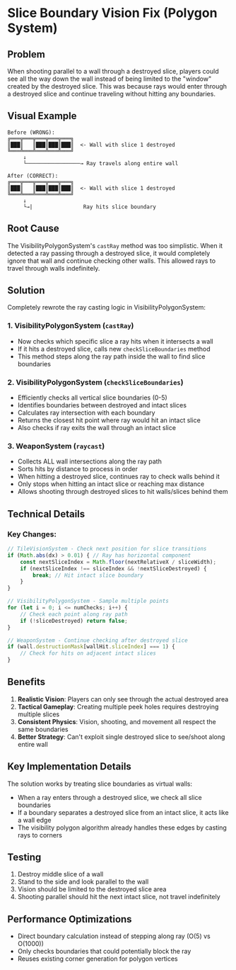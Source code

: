 # Slice Boundary Vision Fix (Polygon System)

## Problem
When shooting parallel to a wall through a destroyed slice, players could see all the way down the wall instead of being limited to the "window" created by the destroyed slice. This was because rays would enter through a destroyed slice and continue traveling without hitting any boundaries.

## Visual Example
```
Before (WRONG):
╔═══╦═══╦═══╦═══╦═══╗
║███║   ║███║███║███║  <- Wall with slice 1 destroyed
╚═══╩═══╩═══╩═══╩═══╝
     ↓
     └─────────────────→ Ray travels along entire wall

After (CORRECT):
╔═══╦═══╦═══╦═══╦═══╗
║███║   ║███║███║███║  <- Wall with slice 1 destroyed
╚═══╩═══╩═══╩═══╩═══╝
     ↓
     └→|                Ray hits slice boundary
```

## Root Cause
The VisibilityPolygonSystem's `castRay` method was too simplistic. When it detected a ray passing through a destroyed slice, it would completely ignore that wall and continue checking other walls. This allowed rays to travel through walls indefinitely.

## Solution
Completely rewrote the ray casting logic in VisibilityPolygonSystem:

### 1. VisibilityPolygonSystem (`castRay`)
- Now checks which specific slice a ray hits when it intersects a wall
- If it hits a destroyed slice, calls new `checkSliceBoundaries` method
- This method steps along the ray path inside the wall to find slice boundaries

### 2. VisibilityPolygonSystem (`checkSliceBoundaries`)
- Efficiently checks all vertical slice boundaries (0-5)
- Identifies boundaries between destroyed and intact slices
- Calculates ray intersection with each boundary
- Returns the closest hit point where ray would hit an intact slice
- Also checks if ray exits the wall through an intact slice

### 3. WeaponSystem (`raycast`)
- Collects ALL wall intersections along the ray path
- Sorts hits by distance to process in order
- When hitting a destroyed slice, continues ray to check walls behind it
- Only stops when hitting an intact slice or reaching max distance
- Allows shooting through destroyed slices to hit walls/slices behind them

## Technical Details

### Key Changes:
```typescript
// TileVisionSystem - Check next position for slice transitions
if (Math.abs(dx) > 0.01) { // Ray has horizontal component
    const nextSliceIndex = Math.floor(nextRelativeX / sliceWidth);
    if (nextSliceIndex !== sliceIndex && !nextSliceDestroyed) {
        break; // Hit intact slice boundary
    }
}

// VisibilityPolygonSystem - Sample multiple points
for (let i = 0; i <= numChecks; i++) {
    // Check each point along ray path
    if (!sliceDestroyed) return false;
}

// WeaponSystem - Continue checking after destroyed slice
if (wall.destructionMask[wallHit.sliceIndex] === 1) {
    // Check for hits on adjacent intact slices
}
```

## Benefits
1. **Realistic Vision**: Players can only see through the actual destroyed area
2. **Tactical Gameplay**: Creating multiple peek holes requires destroying multiple slices
3. **Consistent Physics**: Vision, shooting, and movement all respect the same boundaries
4. **Better Strategy**: Can't exploit single destroyed slice to see/shoot along entire wall

## Key Implementation Details

The solution works by treating slice boundaries as virtual walls:
- When a ray enters through a destroyed slice, we check all slice boundaries
- If a boundary separates a destroyed slice from an intact slice, it acts like a wall edge
- The visibility polygon algorithm already handles these edges by casting rays to corners

## Testing
1. Destroy middle slice of a wall
2. Stand to the side and look parallel to the wall
3. Vision should be limited to the destroyed slice area
4. Shooting parallel should hit the next intact slice, not travel indefinitely

## Performance Optimizations
- Direct boundary calculation instead of stepping along ray (O(5) vs O(1000))
- Only checks boundaries that could potentially block the ray
- Reuses existing corner generation for polygon vertices 